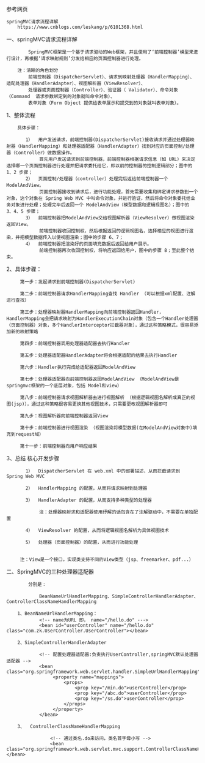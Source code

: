 参考网页

    springMVC请求流程详解
        https://www.cnblogs.com/leskang/p/6101368.html
        
        
一、springMVC请求流程详解
  
            SpringMVC框架是一个基于请求驱动的Web框架，并且使用了‘前端控制器’模型来进行设计，再根据‘请求映射规则’分发给相应的页面控制器进行处理。
        
        注：清晰的角色划分
            前端控制器（DispatcherServlet）、请求到映射处理器（HandlerMapping）、适配处理器（HandlerAdapter）、视图解析器（ViewResolver）、
            处理器或页面控制器（Controller）、验证器（ Validator）、命令对象（Command  请求参数绑定到的对象就叫命令对象）、
            表单对象（Form Object 提供给表单展示和提交到的对象就叫表单对象）。
     
   1、整体流程
   
        具体步骤：
   
           1）  用户发送请求，前端控制器(DispatcherServlet)接收请求并通过处理器映射器（HandlerMapping）和处理器适配器（HandlerAdapter）找到对应的页面控制/处理器（Controller）做数据操作。
                首先用户发送请求到前端控制器，前端控制器根据请求信息（如 URL）来决定选择哪一个页面控制器进行处理并把请求委托给它，即以前的控制器的控制逻辑部分；图中的 1、2 步骤；
           2）  页面控制/处理器（controller）处理完后返给前端控制器一个ModelAndView。
                页面控制器接收到请求后，进行功能处理，首先需要收集和绑定请求参数到一个对象，这个对象在 Spring Web MVC 中叫命令对象，并进行验证，然后将命令对象委托给业务对象进行处理；处理完毕后返回一个 ModelAndView（模型数据和逻辑视图名）；图中的 3、4、5 步骤；
           3）  前端控制器把ModelAndView交给视图解析器（ViewResolver）做视图渲染返回View。
                前端控制器收回控制权，然后根据返回的逻辑视图名，选择相应的视图进行渲染，并把模型数据传入以便视图渲染；图中的步骤 6、7；
           4）  前端控制器把渲染好的页面填充数据后返回给用户展示。
                前端控制器再次收回控制权，将响应返回给用户，图中的步骤 8；至此整个结束。  
           
   2、具体步骤：
     
         第一步：发起请求到前端控制器(DispatcherServlet)
         
         第二步：前端控制器请求HandlerMapping查找 Handler （可以根据xml配置、注解进行查找）
         
         第三步：处理器映射器HandlerMapping向前端控制器返回Handler，HandlerMapping会把请求映射为HandlerExecutionChain对象（包含一个Handler处理器（页面控制器）对象，多个HandlerInterceptor拦截器对象），通过这种策略模式，很容易添加新的映射策略
         
         第四步：前端控制器调用处理器适配器去执行Handler
         
         第五步：处理器适配器HandlerAdapter将会根据适配的结果去执行Handler
         
         第六步：Handler执行完成给适配器返回ModelAndView
         
         第七步：处理器适配器向前端控制器返回ModelAndView （ModelAndView是springmvc框架的一个底层对象，包括 Model和view）
         
         第八步：前端控制器请求视图解析器去进行视图解析 （根据逻辑视图名解析成真正的视图(jsp)），通过这种策略很容易更换其他视图技术，只需要更改视图解析器即可
         
         第九步：视图解析器向前端控制器返回View
         
         第十步：前端控制器进行视图渲染 （视图渲染将模型数据(在ModelAndView对象中)填充到request域）
         
         第十一步：前端控制器向用户响应结果
     
 3、总结 核心开发步骤
 
           1）  DispatcherServlet 在 web.xml 中的部署描述，从而拦截请求到 Spring Web MVC
           
           2）  HandlerMapping 的配置，从而将请求映射到处理器
           
           3）  HandlerAdapter 的配置，从而支持多种类型的处理器
           
                注：处理器映射求和适配器使用纾解的话包含在了注解驱动中，不需要在单独配置
           
           4）  ViewResolver 的配置，从而将逻辑视图名解析为具体视图技术
           
           5）  处理器（页面控制器）的配置，从而进行功能处理 
       
   
         注：View是一个接口，实现类支持不同的View类型（jsp、freemarker、pdf...）
         
         
二、SpringMVC的三种处理器适配器

            分别是：
            
                BeanNameUrlHandlerMapping、SimpleControllerHandlerAdapter、ControllerClassNameHandlerMapping
        
        1、BeanNameUrlHandlerMapping：
                <!-- name为URL 即， name="/hello.do" --->
                <bean id="userController" name="/hello.do" class="com.zk.UserController.UserController"></bean>
            
        2、SimpleControllerHandlerAdapter
        
                <!-- 配置处理器适配器:负责执行UserController,springMVC默认处理器适配器 -->
                <bean class="org.springframework.web.servlet.handler.SimpleUrlHandlerMapping">
                     <property name="mappings">
                         <props>
                             <prop key="/min.do">userController</prop>
                             <prop key="/abc.do">userController</prop>
                             <prop key="/ss.do">userController</prop>
                         </props>
                     </property>
                </bean>   
                   
        3、  ControllerClassNameHandlerMapping  
        
                    <!-- 通过类名.do来访问，类名首字母小写 -->
                    <bean class="org.springframework.web.servlet.mvc.support.ControllerClassNameHandlerMapping"></bean>                                   